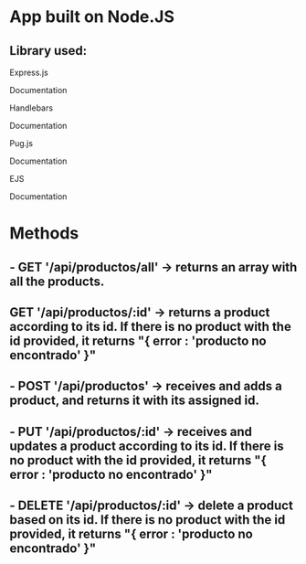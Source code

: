 <h1>App built on Node.JS</h1>
<h2>Library used:</h2>
        <p>Express.js</p><a>Documentation</a>
        <p>Handlebars</p><a>Documentation</a>
        <p>Pug.js</p><a>Documentation</a>
        <p>EJS</p><a>Documentation</a>

<h1>Methods</h1>
<h2>- GET '/api/productos/all' -> returns an array with all the products.</h1>
<h2> GET '/api/productos/:id' -> returns a product according to its id. If there is no product with the id provided, it returns "{ error : 'producto no encontrado' }"</h2>
<h2>- POST '/api/productos' -> receives and adds a product, and returns it with its assigned id.</h2>
<h2>- PUT '/api/productos/:id' -> receives and updates a product according to its id. If there is no product with the id provided, it returns "{ error : 'producto no encontrado' }"</h2>
<h2>- DELETE '/api/productos/:id' -> delete a product based on its id. If there is no product with the id provided, it returns "{ error : 'producto no encontrado' }"</h2>

